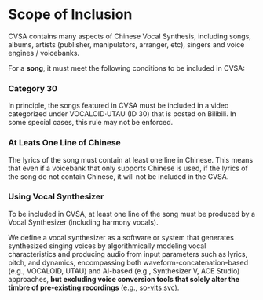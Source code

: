 # Scope of Inclusion

CVSA contains many aspects of Chinese Vocal Synthesis, including songs, albums, artists (publisher, manipulators, arranger, etc), singers and voice engines / voicebanks.&#x20;

For a **song**, it must meet the following conditions to be included in CVSA:

### Category 30

In principle, the songs featured in CVSA must be included in a video categorized under VOCALOID·UTAU (ID 30) that is posted on Bilibili. In some special cases, this rule may not be enforced.&#x20;

### At Leats One Line of Chinese

The lyrics of the song must contain at least one line in Chinese. This means that even if a voicebank that only supports Chinese is used, if the lyrics of the song do not contain Chinese, it will not be included in the CVSA.

### Using Vocal Synthesizer

To be included in CVSA, at least one line of the song must be produced by a Vocal Synthesizer (including harmony vocals).

We define a vocal synthesizer as a software or system that generates synthesized singing voices by algorithmically modeling vocal characteristics and producing audio from input parameters such as lyrics, pitch, and dynamics, encompassing both waveform-concatenation-based (e.g., VOCALOID, UTAU) and AI-based (e.g., Synthesizer V, ACE Studio) approaches, **but excluding voice conversion tools that solely alter the timbre of pre-existing recordings** (e.g., [so-vits svc](https://github.com/svc-develop-team/so-vits-svc)).
